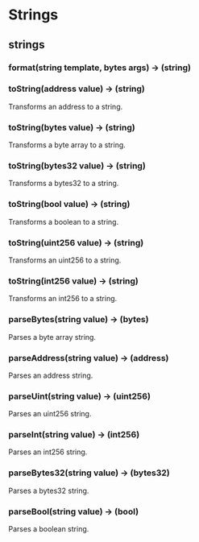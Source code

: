 # Strings

## strings

### **format(string template, bytes args) &rarr; (string)**



### **toString(address value) &rarr; (string)**

Transforms an address to a string.

### **toString(bytes value) &rarr; (string)**

Transforms a byte array to a string.

### **toString(bytes32 value) &rarr; (string)**

Transforms a bytes32 to a string.

### **toString(bool value) &rarr; (string)**

Transforms a boolean to a string.

### **toString(uint256 value) &rarr; (string)**

Transforms an uint256 to a string.

### **toString(int256 value) &rarr; (string)**

Transforms an int256 to a string.

### **parseBytes(string value) &rarr; (bytes)**

Parses a byte array string.

### **parseAddress(string value) &rarr; (address)**

Parses an address string.

### **parseUint(string value) &rarr; (uint256)**

Parses an uint256 string.

### **parseInt(string value) &rarr; (int256)**

Parses an int256 string.

### **parseBytes32(string value) &rarr; (bytes32)**

Parses a bytes32 string.

### **parseBool(string value) &rarr; (bool)**

Parses a boolean string.

